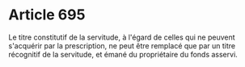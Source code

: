 # Article 695

Le titre constitutif de la servitude, à l'égard de celles qui ne peuvent s'acquérir par la prescription, ne peut être remplacé que par un titre récognitif de la servitude, et émané du propriétaire du fonds asservi.
